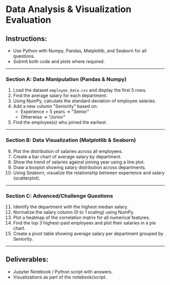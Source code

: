 
# Data Analysis & Visualization Evaluation

## Instructions:
- Use Python with Numpy, Pandas, Matplotlib, and Seaborn for all questions.
- Submit both code and plots where required.

---

### Section A: Data Manipulation (Pandas & Numpy)
1. Load the dataset `employee_data.csv` and display the first 5 rows.
2. Find the average salary for each department.
3. Using NumPy, calculate the standard deviation of employee salaries.
4. Add a new column "Seniority" based on:
   - Experience > 5 years → "Senior"
   - Otherwise → "Junior"
5. Find the employee(s) who joined the earliest.

---

### Section B: Data Visualization (Matplotlib & Seaborn)
6. Plot the distribution of salaries across all employees.
7. Create a bar chart of average salary by department.
8. Show the trend of salaries against joining year using a line plot.
9. Draw a boxplot showing salary distribution across departments.
10. Using Seaborn, visualize the relationship between experience and salary (scatterplot).

---

### Section C: Advanced/Challenge Questions
11. Identify the department with the highest median salary.
12. Normalize the salary column (0 to 1 scaling) using NumPy.
13. Plot a heatmap of the correlation matrix for all numerical features.
14. Find the top 3 highest-paid employees and plot their salaries in a pie chart.
15. Create a pivot table showing average salary per department grouped by Seniority.

---

## Deliverables:
- Jupyter Notebook / Python script with answers.
- Visualizations as part of the notebook/script.

